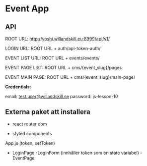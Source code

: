# Event App

## API

ROOT URL: http://yoshi.willandskill.eu:8999/api/v1/

LOGIN URL: ROOT URL + auth/api-token-auth/

EVENT LIST URL: ROOT URL + events/events/

EVENT PAGE LIST: ROOT URL + cms/{event_slug}/pages

EVENT MAIN PAGE: ROOT URL + cms/{event_slug}/main-page/

**Credentials:**

email: test.user@willandskill.se
password: js-lesson-10

## Externa paket att installera

- react router dom

- styled components

App.js (token, setToken)

- LoginPage
  -LoginForm (innhåller token som en state variabel)
  -EventPage
